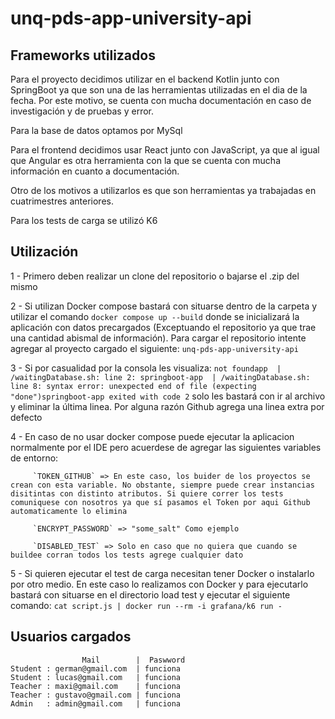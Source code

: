 # unq-pds-app-university-api

## Frameworks utilizados
Para el proyecto decidimos utilizar en el backend Kotlin junto con SpringBoot ya que son una de las herramientas utilizadas en el dia de la fecha.
Por este motivo, se cuenta con mucha documentación en caso de investigación y de pruebas y error. 

Para la base de datos optamos por MySql

Para el frontend decidimos usar React junto con JavaScript, ya que al igual que Angular es otra herramienta con la que se cuenta con mucha información en cuanto a documentación.

Otro de los motivos a utilizarlos es que son herramientas ya trabajadas en cuatrimestres anteriores.

Para los tests de carga se utilizó K6



## Utilización
 1 - Primero deben realizar un clone del repositorio o bajarse el .zip del mismo


 2 - Si utilizan Docker compose bastará con situarse dentro de la carpeta y utilizar el comando  `docker compose up --build`
        donde se inicializará la aplicación con datos precargados (Exceptuando el repositorio ya que trae una cantidad abismal de información).
        Para cargar el repositorio intente agregar al proyecto cargado el siguiente: `unq-pds-app-university-api`


 3 - Si por casualidad por la consola les visualiza: 
         `not foundapp  | /waitingDatabase.sh: line 2: springboot-app  | /waitingDatabase.sh: line 8: syntax error: unexpected end of file (expecting "done")springboot-app exited with code 2` solo les bastará con ir al archivo y eliminar la última linea.
        Por alguna razón Github agrega una linea extra por defecto


 4 - En caso de no usar docker compose puede ejecutar la aplicacion normalmente por el IDE pero acuerdese de agregar las siguientes variables de entorno:

         `TOKEN_GITHUB` => En este caso, los buider de los proyectos se crean con esta variable. No obstante, siempre puede crear instancias disitintas con distinto atributos. Si quiere correr los tests comuniquese con nosotros ya que sí pasamos el Token por aqui Github automaticamente lo elimina

         `ENCRYPT_PASSWORD` => "some_salt" Como ejemplo
         
         `DISABLED_TEST` => Solo en caso que no quiera que cuando se buildee corran todos los tests agrege cualquier dato

5 - Si quieren ejecutar el test de carga necesitan tener Docker o instalarlo por otro medio. En este caso lo realizamos con Docker y para ejecutarlo bastará con situarse en el directorio load test y ejecutar el siguiente comando: 
         `cat script.js | docker run --rm -i grafana/k6 run -`


## Usuarios cargados
                    Mail        |  Paswword
    Student : german@gmail.com  | funciona
    Student : lucas@gmail.com   | funciona
    Teacher : maxi@gmail.com    | funciona
    Teacher : gustavo@gmail.com | funciona
    Admin   : admin@gmail.com   | funciona